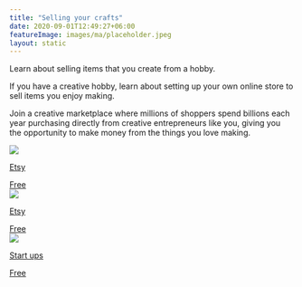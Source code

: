 ```yaml
---
title: "Selling your crafts"
date: 2020-09-01T12:49:27+06:00
featureImage: images/ma/placeholder.jpeg
layout: static
---
```


Learn about selling items that you create from a hobby.

If you have a creative hobby, learn about setting up your own online store to sell items you enjoy making.

Join a creative marketplace where millions of shoppers spend billions each year purchasing directly from creative entrepreneurs like you, giving you the opportunity to make money from the things you love making.

<a class="ma-link" href="https://www.etsy.com/seller-handbook?ref=so_seller_handbook"><div class="ma-card ma-card-Wealth"><div class="ma-icon"><img src ="/images/icon-check.png"/></div><div class="ma-name"><p>Etsy</p></div><div class="ma-paid-text"><span>Free</span></div></div></a><a class="ma-link" href="https://help.etsy.com/hc/en-gb/articles/115015672808-How-to-Open-an-Etsy-Shop?segment=selling"><div class="ma-card ma-card-Wealth"><div class="ma-icon"><img src ="/images/icon-check.png"/></div><div class="ma-name"><p>Etsy</p></div><div class="ma-paid-text"><span>Free</span></div></div></a><a class="ma-link" href="https://startups.co.uk/websites/ecommerce/create-online-shop/"><div class="ma-card ma-card-Wealth"><div class="ma-icon"><img src ="/images/icon-check.png"/></div><div class="ma-name"><p>Start ups</p></div><div class="ma-paid-text"><span>Free</span></div></div></a>  

<br/><br/>






